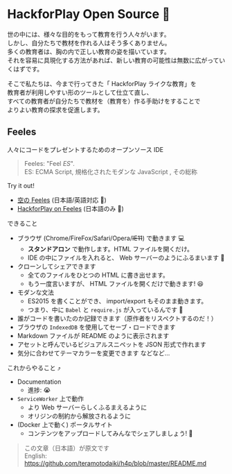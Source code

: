 # HackforPlay Open Source 🏫  


世の中には、様々な目的をもって教育を行う人々がいます。  
しかし、自分たちで教材を作れる人はそう多くありません。  
多くの教育者は、胸の内で正しい教育の姿を描いています。  
それを容易に具現化する方法があれば、新しい教育の可能性は無数に広がっていくはずです。  

そこで私たちは、今まで行ってきた「 HackforPlay ライクな教育」を  
教育者が利用しやすい形のツールとして仕立て直し、  
すべての教育者が自分たちで教材を（教育を）作る手助けをすることで  
よりよい教育の探求を促進します。  


## Feeles

人々にコードをプレゼントするためのオープンソース IDE

> Feeles: "Feel *ES*".  
ES: ECMA Script, 規格化されたモダンな JavaScript , その総称

Try it out!
- [空の Feeles](http://teramotodaiki.github.io/h4p/dist/)
(日本語/英語対応 🍔)
- [HackforPlay on Feeles](https://assets.feeles.com/hackit/content/caef217340e05887fd1d7ba0520a7fde.html)
(日本語のみ 🍣)


できること
- ブラウザ (Chrome/FireFox/Safari/Opera/~~IE11~~) で動きます 💻
  - **スタンドアロン** で動作します。HTML ファイルを開くだけ。
  - IDE の中にファイルを入れると、 Web サーバーのようにふるまいます 🎩
- クローンしてシェアできます
  - 全てのファイルをひとつの HTML に書き出せます。
  - もう一度言いますが、 HTML ファイルを開くだけで動きます! 😆
- モダンな文法
  - ES2015 を書くことができ、 import/export もそのまま動きます。
  - つまり、中に `Babel` と `require.js` が入っているんです 👀
- 誰がコードを書いたのか記録できます（原作者をリスペクトするのだ！）
- ブラウザの `IndexedDB` を使用してセーブ・ロードできます
- Markdown ファイルが README のように表示されます
- アセットと呼んでいるビジュアルスニペットを JSON 形式で作れます
- 気分に合わせてテーマカラーを変更できます
などなど…

これからやること ⤴️
- Documentation
  - 進捗: 😭
- `ServiceWorker` 上で動作
  - より Web サーバーらしくふるまえるように
  - オリジンの制約から解放されるように
- (Docker 上で動く) ポータルサイト
  - コンテンツをアップロードしてみんなでシェアしましょう! 🍺

> この文章（日本語）が原文です  
English: <https://github.com/teramotodaiki/h4p/blob/master/README.md>
 

